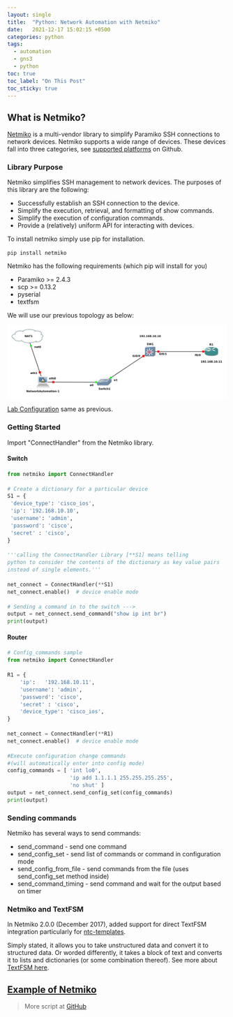 ```yaml
---
layout: single
title:  "Python: Network Automation with Netmiko"
date:   2021-12-17 15:02:15 +0500
categories: python
tags: 
  - automation
  - gns3
  - python
toc: true
toc_label: "On This Post"
toc_sticky: true
---
```


## What is Netmiko?
[Netmiko](https://syd-asif.blogspot.com/2021/09/python-netmiko.html) is a multi-vendor library to simplify Paramiko SSH connections to network devices. Netmiko supports a wide range of devices. These devices fall into three categories, see [supported platforms](https://github.com/ktbyers/netmiko/blob/develop/PLATFORMS.md) on Github.

### Library Purpose

Netmiko simplifies SSH management to network devices. The purposes of this library are the following:

- Successfully establish an SSH connection to the device.
- Simplify the execution, retrieval, and formatting of show commands.
- Simplify the execution of configuration commands.
- Provide a (relatively) uniform API for interacting with devices.

To install netmiko simply use pip for installation.

`pip install netmiko`

Netmiko has the following requirements (which pip will install for you)

- Paramiko >= 2.4.3
- scp >= 0.13.2
- pyserial
- textfsm

We will use our previous topology as below:

![picture](/assets/images/network_automation.png)

[Lab Configuration](https://sydasif.github.io/python/telnetlib/#networkautomation-1-configuration) same as previous.

### Getting Started

Import "ConnectHandler" from the Netmiko library.

#### Switch

```py
from netmiko import ConnectHandler

# Create a dictionary for a particular device
S1 = {
 'device_type': 'cisco_ios',
 'ip': '192.168.10.10',
 'username': 'admin',
 'password': 'cisco',
 'secret' : 'cisco',
}

'''calling the ConnectHandler Library [**S1] means telling
python to consider the contents of the dictionary as key value pairs
instead of single elements.'''

net_connect = ConnectHandler(**S1)
net_connect.enable()  # device enable mode

# Sending a command in to the switch --->
output = net_connect.send_command("show ip int br")
print(output)
```

#### Router

```py
# Config_commands sample
from netmiko import ConnectHandler

R1 = {
    'ip':   '192.168.10.11',
    'username': 'admin',
    'password': 'cisco',
    'secret' : 'cisco',
    'device_type': 'cisco_ios',
}

net_connect = ConnectHandler(**R1)
net_connect.enable()  # device enable mode

#Execute configuration change commands 
#(will automatically enter into config mode)
config_commands = [ 'int lo0',
                    'ip add 1.1.1.1 255.255.255.255',
                    'no shut' ]
output = net_connect.send_config_set(config_commands)
print(output)
```

### Sending commands

Netmiko has several ways to send commands:

- send_command - send one command
- send_config_set - send list of commands or command in configuration mode
- send_config_from_file - send commands from the file (uses send_config_set method inside)
- send_command_timing - send command and wait for the output based on timer

### Netmiko and TextFSM

In Netmiko 2.0.0 (December 2017), added support for direct TextFSM integration particularly for [ntc-templates](https://github.com/networktocode/ntc-templates).

Simply stated, it allows you to take unstructured data and convert it to structured data. Or worded differently, it takes a block of text and converts it to lists and dictionaries (or some combination thereof). See more about [TextFSM here](https://pynet.twb-tech.com/blog/netmiko-and-textfsm.html).

## [Example of Netmiko](https://github.com/ktbyers/netmiko/blob/develop/EXAMPLES.md)  

> More script at [GitHub](https://github.com/sydasif/network-automation/tree/master/netmiko)

